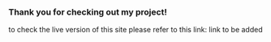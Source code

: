 ### Thank you for checking out my project!

to check the live version of this site please refer to this link: link to be added

